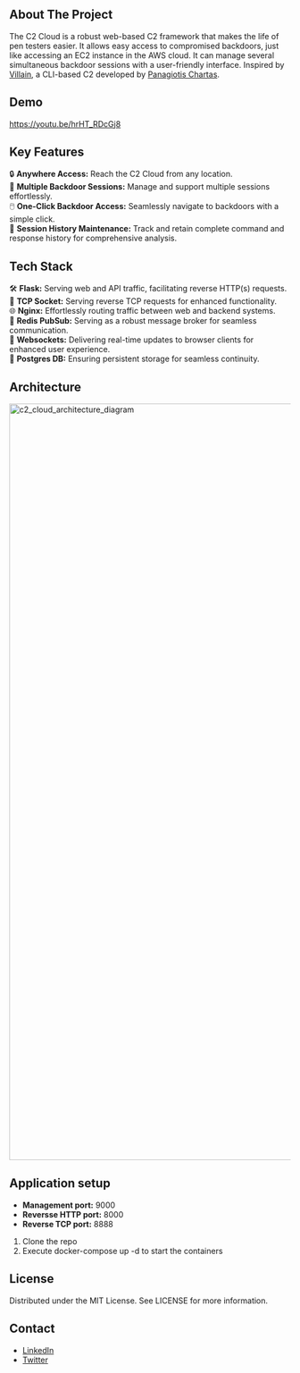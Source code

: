 ## About The Project

The C2 Cloud is a robust web-based C2 framework that makes the life of pen testers easier. It allows easy access to compromised backdoors, just like accessing an EC2 instance in the AWS cloud. It can manage several simultaneous backdoor sessions with a user-friendly interface. Inspired by [Villain](https://github.com/t3l3machus/Villain), a CLI-based C2 developed by [Panagiotis Chartas](https://github.com/t3l3machus).

## Demo 
https://youtu.be/hrHT_RDcGj8

## Key Features
🔒 **Anywhere Access:** Reach the C2 Cloud from any location. <br>
🔄 **Multiple Backdoor Sessions:** Manage and support multiple sessions effortlessly. <br>
🖱️ **One-Click Backdoor Access:** Seamlessly navigate to backdoors with a simple click. <br>
📜 **Session History Maintenance:** Track and retain complete command and response history for comprehensive analysis. <br>

## Tech Stack  
🛠️ **Flask:** Serving web and API traffic, facilitating reverse HTTP(s) requests. <br>
🔗 **TCP Socket:** Serving reverse TCP requests for enhanced functionality. <br>
🌐 **Nginx:** Effortlessly routing traffic between web and backend systems. <br>
📨 **Redis PubSub:** Serving as a robust message broker for seamless communication. <br>
🚀 **Websockets:** Delivering real-time updates to browser clients for enhanced user experience. <br>
💾 **Postgres DB:** Ensuring persistent storage for seamless continuity. <br>

## Architecture 
<img width="1354" alt="c2_cloud_architecture_diagram" src="https://github.com/govindasamyarun/c2-cloud/assets/69586504/8349b580-89de-44dd-b18a-aa67d52ba39d">

## Application setup

* **Management port:** 9000 <br>
* **Reversse HTTP port:** 8000 <br>
* **Reverse TCP port:** 8888 <br>

1. Clone the repo
2. Execute docker-compose up -d to start the containers

## License

Distributed under the MIT License. See LICENSE for more information. 

## Contact

* [LinkedIn](https://www.linkedin.com/in/arungovindasamy/)
* [Twitter](https://twitter.com/ArunGovindasamy)
